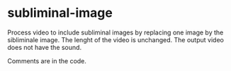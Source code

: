 # subliminal-image
Process video to include subliminal images by replacing one image by the sibliminale image. The lenght of the video is unchanged. The output video does not have the sound. 

Comments are in the code.
